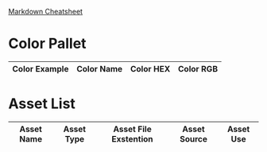 [Markdown Cheatsheet](https://github.com/adam-p/markdown-here/wiki/Markdown-Cheatsheet)

# Color Pallet
| Color Example | Color Name | Color HEX | Color RGB |
|:-------------:|:----------:|:---------:|:---------:|

# Asset List
| Asset Name | Asset Type | Asset File Exstention | Asset Source | Asset Use |
|:----------:|:----------:|:---------------------:|:------------:|:---------:|
